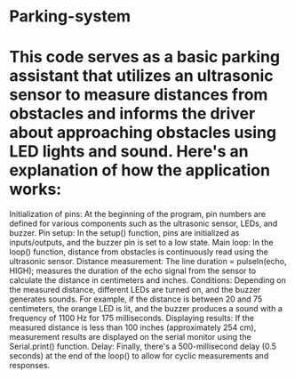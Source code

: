 # Parking-system

# This code serves as a basic parking assistant that utilizes an ultrasonic sensor to measure distances from obstacles and informs the driver about approaching obstacles using LED lights and sound. Here's an explanation of how the application works:

 Initialization of pins: At the beginning of the program, pin numbers are defined for various components such as the ultrasonic sensor, LEDs, and buzzer.
 Pin setup: In the setup() function, pins are initialized as inputs/outputs, and the buzzer pin is set to a low state.
 Main loop: In the loop() function, distance from obstacles is continuously read using the ultrasonic sensor.
 Distance measurement: The line duration = pulseIn(echo, HIGH); measures the duration of the echo signal from the sensor to calculate the distance in centimeters and inches.
 Conditions: Depending on the measured distance, different LEDs are turned on, and the buzzer generates sounds. For example, if the distance is between 20 and 75 centimeters, the orange LED is lit, and the buzzer produces a sound with a frequency of 1100 Hz for 175 milliseconds.
 Displaying results: If the measured distance is less than 100 inches (approximately 254 cm), measurement results are displayed on the serial monitor using the Serial.print() function.
 Delay: Finally, there's a 500-millisecond delay (0.5 seconds) at the end of the loop() to allow for cyclic measurements and responses.
